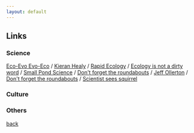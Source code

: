 ```yaml
---
layout: default
---
```

## Links
### Science
[Eco-Evo Evo-Eco](http://ecoevoevoeco.blogspot.com/) / [Kieran Healy](https://kieranhealy.org/) / [Rapid Ecology](https://rapidecology.com/) / [Ecology is not a dirty word](https://ecologyisnotadirtyword.com/) / [Small Pond Science](https://smallpondscience.com/) / [Don't forget the roundabouts](https://simonleather.wordpress.com/) / [Jeff Ollerton](https://jeffollerton.wordpress.com/) / [Don't forget the roundabouts](https://simonleather.wordpress.com/) / [Scientist sees squirrel](https://scientistseessquirrel.wordpress.com/)

### Culture

### Others


[back](./)
